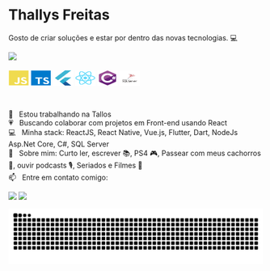 # Thallys Freitas

Gosto de criar soluções e estar por dentro das novas tecnologias. :computer:

 <div>
  <img height="180em" src="https://github-readme-stats.vercel.app/api/top-langs/?username=thallysfs&layout=compact&langs_count=7"/>
 <!-- <img height="180em" src="https://github-readme-stats.vercel.app/api/top-langs/?username=thallysfs&layout=compact&langs_count=7&theme=dracula"/> -->
</div>
<div style="display: inline_block"><br>
  <img align="center" alt="Thallys-Js" height="30" width="40" src="https://raw.githubusercontent.com/devicons/devicon/master/icons/javascript/javascript-plain.svg">
  <img align="center" alt="Thallys-Ts" height="30" width="40" src="https://raw.githubusercontent.com/devicons/devicon/master/icons/typescript/typescript-plain.svg">
 <img align="center" alt="Thallys-Flutter" height="30" width="40" src="https://raw.githubusercontent.com/devicons/devicon/master/icons/flutter/flutter-original.svg">
  <img align="center" alt="Thallys-React" height="30" width="40" src="https://raw.githubusercontent.com/devicons/devicon/master/icons/react/react-original.svg">
  <img align="center" alt="Thallys-Csharp" height="30" width="40" src="https://raw.githubusercontent.com/devicons/devicon/master/icons/csharp/csharp-original.svg">
 <img align="center" alt="Thallys-SqlServer" height="30" width="40" src="https://github.com/thallysfs/thallysfs/blob/master/.github/Microsoft%20SQL%20Server.svg">
</div>
 <br/>
 <br/>
 
 🌲  &nbsp; Estou trabalhando na Tallos 
 <br/> :heartpulse: &nbsp; Buscando colaborar com projetos em Front-end usando React
 <br/> :computer: &nbsp; Minha stack: ReactJS, React Native, Vue.js, Flutter, Dart, NodeJs Asp.Net Core, C#, SQL Server
 <br/> 💬  &nbsp; Sobre mim: Curto ler, escrever :books:, PS4 :video_game:, Passear com meus cachorros :dog:, ouvir podcasts 🎙️, Seriados e Filmes :vhs: 
 <br/> 📫 &nbsp; Entre em contato comigo: 
<div> 
  <a href = "mailto:thallys@hotmail.com"><img src="https://img.shields.io/badge/-Hotmail-%23333?style=for-the-badge&logo=gmail&logoColor=white" target="_blank"></a>
  <a href="https://www.linkedin.com/in/thallys-freitas-87155074/" target="_blank"><img src="https://img.shields.io/badge/-LinkedIn-%230077B5?style=for-the-badge&logo=linkedin&logoColor=white" target="_blank"></a> 
 
 ![Snake animation](https://github.com/thallysfs/thallysfs/blob/output/github-contribution-grid-snake.svg)
 
</div>

